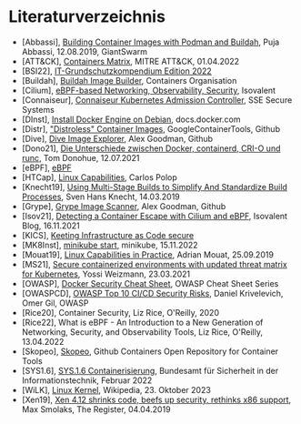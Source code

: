 # Literaturverzeichnis

- [Abbassi], [Building Container Images with Podman and Buildah](https://www.giantswarm.io/blog/building-container-images-with-podman-and-buildah), Puja Abbassi, 12.08.2019, GiantSwarm
- [ATT&CK], [Containers Matrix](https://attack.mitre.org/matrices/enterprise/containers/), MITRE ATT&CK, 01.04.2022
- [BSI22], [IT-Grundschutzkompendium Edition 2022](https://www.bsi.bund.de/SharedDocs/Downloads/DE/BSI/Grundschutz/Kompendium/IT_Grundschutz_Kompendium_Edition2022.pdf?__blob=publicationFile&v=3)
- [Buildah], [Buildah Image Builder](https://buildah.io/), Containers Organisation
- [Cilium], [eBPF-based Networking, Observability, Security](cilium.io), Isovalent
- [Connaiseur], [Connaiseur Kubernetes Admission Controller](https://github.com/sse-secure-systems/connaisseur), SSE Secure Systems
- [DInst], [Install Docker Engine on Debian](https://docs.docker.com/engine/install/debian/), docs.docker.com
- [Distr], ["Distroless" Container Images](https://github.com/GoogleContainerTools/distroless), GoogleContainerTools, Github
- [Dive], [Dive Image Explorer](https://github.com/wagoodman/dive), Alex Goodman, Github
- [Dono21], [Die Unterschiede zwischen Docker, containerd, CRI-O und runc](https://www.kreyman.de/index.php/others/linux-kubernetes/232-unterschiede-zwischen-docker-containerd-cri-o-und-runc), Tom Donohue, 12.07.2021
- [eBPF], [eBPF](https://ebpf.io/)
- [HTCap], [Linux Capabilities](https://book.hacktricks.xyz/linux-hardening/privilege-escalation/linux-capabilities), Carlos Polop
- [Knecht19], [Using Multi-Stage Builds to Simplify And Standardize Build Processes](https://medium.com/capital-one-tech/multi-stage-builds-and-dockerfile-b5866d9e2f84), Sven Hans Knecht, 14.03.2019
- [Grype], [Grype Image Scanner](https://github.com/anchore/grype), Alex Goodman, Github
- [Isov21], [Detecting a Container Escape with Cilium and eBPF](https://isovalent.com/blog/post/2021-11-container-escape/), Isovalent Blog, 16.11.2021
- [KICS], [Keeting Infrastructure as Code secure](https://kics.io/)
- [MK8Inst], [minikube start](https://minikube.sigs.k8s.io/docs/start/), minikube, 15.11.2022
- [Mouat19], [Linux Capabilities in Practice](https://blog.container-solutions.com/linux-capabilities-in-practice), Adrian Mouat, 25.09.2019
- [MS21], [Secure containerized environments with updated threat matrix for Kubernetes](https://www.microsoft.com/en-us/security/blog/2021/03/23/secure-containerized-environments-with-updated-threat-matrix-for-kubernetes/), Yossi Weizmann, 23.03.2021
- [OWASP], [Docker Security Cheat Sheet](https://cheatsheetseries.owasp.org/cheatsheets/Docker_Security_Cheat_Sheet.html), OWASP Cheat Sheet Series
- [OWASPCD], [OWASP Top 10 CI/CD Security Risks](https://owasp.org/www-project-top-10-ci-cd-security-risks/), Daniel Krivelevich, Omer Gil, OWASP
- [Rice20], Container Security, Liz Rice, O'Reilly, 2020
- [Rice22], What is eBPF - An Introduction to a New Generation of Networking, Security, and Observability Tools, Liz Rice, O'Reilly, 13.04.2022
- [Skopeo], [Skopeo](https://github.com/containers/skopeo), Github Containers Open Repository for Container Tools
- [SYS1.6], [SYS.1.6 Containerisierung](https://www.bsi.bund.de/SharedDocs/Downloads/DE/BSI/Grundschutz/IT-GS-Kompendium_Einzel_PDFs_2022/07_SYS_IT_Systeme/SYS_1_6_Containerisierung_Edition_2022.pdf?__blob=publicationFile&v=3), Bundesamt für Sicherheit in der Informationstechnik, Februar 2022
- [WiLK], [Linux Kernel](https://en.wikipedia.org/wiki/Linux_kernel), Wikipedia, 23. Oktober 2023
- [Xen19], [Xen 4.12 shrinks code, beefs up security, rethinks x86 support](https://www.theregister.com/2019/04/04/xen_412_release/), Max Smolaks, The Register, 04.04.2019


